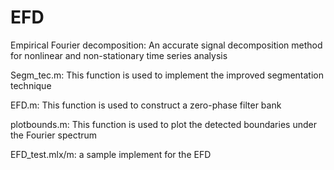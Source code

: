 # EFD
Empirical Fourier decomposition: An accurate signal decomposition method for nonlinear and non-stationary time series analysis

Segm_tec.m: This function is used to implement the improved segmentation technique 

EFD.m: This function is used to construct a zero-phase filter bank

plotbounds.m: This function is used to plot the detected boundaries under the Fourier spectrum 

EFD_test.mlx/m: a sample implement for the EFD
